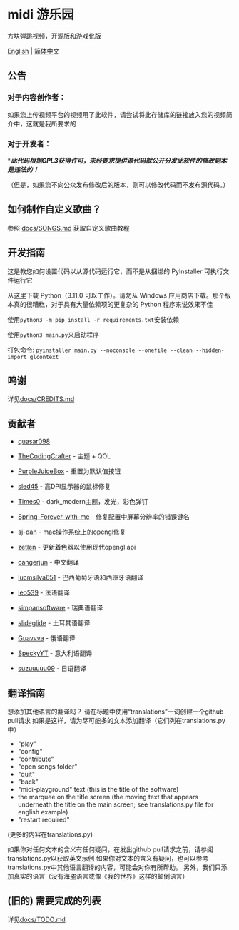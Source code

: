 # midi 游乐园
方块弹跳视频，开源版和游戏化版

[English](./README.md) | [简体中文](./README-ZH.md)
## 公告

### 对于内容创作者：

如果您上传视频平台的视频用了此软件，请尝试将此存储库的链接放入您的视频简介中，这就是我所要求的

### 对于开发者：

****此代码根据GPL3获得许可，未经要求提供源代码就公开分发此软件的修改副本是违法的！***

（但是，如果您不向公众发布修改后的版本，则可以修改代码而不发布源代码。）

## 如何制作自定义歌曲？

参照 [docs/SONGS.md](https://github.com/quasar098/midi-playground/blob/master/docs/SONGS.md) 获取自定义歌曲教程

## 开发指南

这是教您如何设置代码以从源代码运行它，而不是从捆绑的 PyInstaller 可执行文件运行它

从[这里](https://python.org)下载 Python（3.11.0 可以工作）。请勿从 Windows 应用商店下载。那个版本真的很糟糕，对于具有大量依赖项的更复杂的 Python 程序来说效果不佳

使用`python3 -m pip install -r requirements.txt`安装依赖

使用`python3 main.py`来启动程序

打包命令: `pyinstaller main.py --noconsole --onefile --clean --hidden-import glcontext`

## 鸣谢

详见[docs/CREDITS.md](https://github.com/quasar098/midi-playground/blob/master/docs/CREDITS.md)

## 贡献者

- [quasar098](https://github.com/quasar098)
- [TheCodingCrafter](https://github.com/TheCodingCrafter) - 主题 + QOL
- [PurpleJuiceBox](https://github.com/PurpleJuiceBox) - 重置为默认值按钮
- [sled45](https://github.com/sled45) - 高DPI显示器的鼠标修复
- [Times0](https://github.com/Times0) - dark_modern主题，发光，彩色弹钉
- [Spring-Forever-with-me](https://github.com/Spring-Forever-with-me) - 修复配置中屏幕分辨率的错误键名
- [sj-dan](https://github.com/sj-dan) - mac操作系统上的opengl修复
- [zetlen](https://github.com/zetlen) - 更新着色器以使用现代opengl api

- [cangerjun](https://github.com/cangerjun) - 中文翻译
- [lucmsilva651](https://github.com/lucmsilva651) - 巴西葡萄牙语和西班牙语翻译
- [leo539](https://github.com/leo539) - 法语翻译
- [simpansoftware](https://github.com/simpansoftware) - 瑞典语翻译
- [slideglide](https://github.com/slideglide) - 土耳其语翻译
- [Guavvva](https://github.com/Guavvva) - 俄语翻译
- [SpeckyYT](https://github.com/SpeckyYT) - 意大利语翻译
- [suzuuuuu09](https://github.com/suzuuuuu09) - 日语翻译

## 翻译指南

想添加其他语言的翻译吗？
请在标题中使用“translations”一词创建一个github pull请求
如果是这样，请为尽可能多的文本添加翻译（它们列在translations.py中）

- "play"
- "config"
- "contribute"
- "open songs folder"
- "quit"
- "back"
- "midi-playground" text (this is the title of the software)
- the marquee on the title screen (the moving text that appears underneath the title on the main screen; see translations.py file for english example)
- "restart required"

(更多的内容在translations.py)

如果你对任何文本的含义有任何疑问，在发出github pull请求之前，请参阅translations.py以获取英文示例
如果你对文本的含义有疑问，也可以参考translations.py中其他语言翻译的内容，可能会对你有所帮助。
另外，我们只添加真实的语言（没有海盗语言或像《我的世界》这样的颠倒语言）

## (旧的) 需要完成的列表

详见[docs/TODO.md](https://github.com/quasar098/midi-playground/blob/master/docs/TODO.md)

